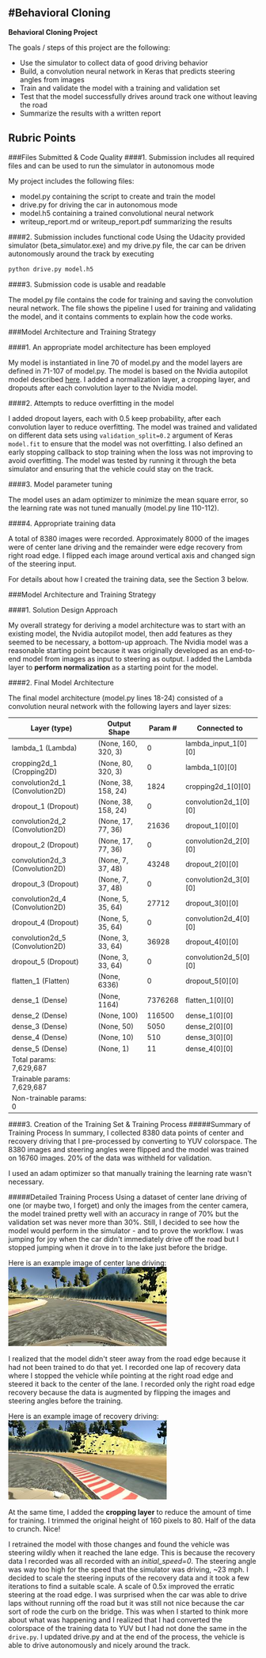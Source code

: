 #**Behavioral Cloning** 
---

**Behavioral Cloning Project**

The goals / steps of this project are the following:
* Use the simulator to collect data of good driving behavior
* Build, a convolution neural network in Keras that predicts steering angles from images
* Train and validate the model with a training and validation set
* Test that the model successfully drives around track one without leaving the road
* Summarize the results with a written report

## Rubric Points
###Files Submitted & Code Quality
####1. Submission includes all required files and can be used to run the simulator in autonomous mode

My project includes the following files:

- model.py containing the script to create and train the model
- drive.py for driving the car in autonomous mode
- model.h5 containing a trained convolutional neural network 
- writeup_report.md or writeup_report.pdf summarizing the results

####2. Submission includes functional code
Using the Udacity provided simulator (beta_simulator.exe) and my drive.py file, the car can be driven autonomously around the track by executing 
```sh
python drive.py model.h5
```

####3. Submission code is usable and readable

The model.py file contains the code for training and saving the convolution neural network. The file shows the pipeline I used for training and validating the model, and it contains comments to explain how the code works.

###Model Architecture and Training Strategy

####1. An appropriate model architecture has been employed

My model is instantiated in line 70 of model.py and the model layers are defined in 71-107 of model.py.  The model is based on the Nvidia autopilot model described [here](https://arxiv.org/pdf/1604.07316.pdf).  I added a normalization layer, a cropping layer, and dropouts after each convolution layer to the Nvidia model.

####2. Attempts to reduce overfitting in the model

I added dropout layers, each with 0.5 keep probability, after each convolution layer to reduce overfitting.  The model was trained and validated on different data sets using `validation_split=0.2` argument of Keras `model.fit` to ensure that the model was not overfitting.  I also defined an early stopping callback to stop training when the loss was not improving to avoid overfitting.  The model was tested by running it through the beta simulator and ensuring that the vehicle could stay on the track.

####3. Model parameter tuning

The model uses an adam optimizer to minimize the mean square error, so the learning rate was not tuned manually (model.py line 110-112).

####4. Appropriate training data

A total of 8380 images were recorded.  Approximately 8000 of the images were of center lane driving and the remainder were edge recovery from right road edge.  I flipped each image around vertical axis and changed sign of the steering input. 

For details about how I created the training data, see the Section 3 below. 

###Model Architecture and Training Strategy

####1. Solution Design Approach

My overall strategy for deriving a model architecture was to start with an existing model, the Nvidia autopilot model, then add features as they seemed to be necessary, a bottom-up approach.  The Nvidia model was a reasonable starting point because it was originally developed as an end-to-end model from images as input to steering as output.  I added the Lambda layer to **perform normalization** as a starting point for the model.

####2. Final Model Architecture

The final model architecture (model.py lines 18-24) consisted of a convolution neural network with the following layers and layer sizes:

|  Layer (type)                    | Output Shape         |  Param #     | Connected to                 |
|----------------------------------|----------------------| -------------| -----------------------------|                     
| lambda_1 (Lambda)                | (None, 160, 320, 3)  |  0           | lambda_input_1[0][0]         |      
| cropping2d_1 (Cropping2D)        | (None, 80, 320, 3)   |  0           | lambda_1[0][0]               |       
| convolution2d_1 (Convolution2D)  | (None, 38, 158, 24)  |  1824        | cropping2d_1[0][0]           |     
| dropout_1 (Dropout)              | (None, 38, 158, 24)  |  0           | convolution2d_1[0][0]        |     
| convolution2d_2 (Convolution2D)  | (None, 17, 77, 36)   |  21636       | dropout_1[0][0]              |     
| dropout_2 (Dropout)              | (None, 17, 77, 36)   |  0           | convolution2d_2[0][0]        |     
| convolution2d_3 (Convolution2D)  | (None, 7, 37, 48)    |  43248       | dropout_2[0][0]              |     
| dropout_3 (Dropout)              | (None, 7, 37, 48)    |  0           | convolution2d_3[0][0]        |     
| convolution2d_4 (Convolution2D)  | (None, 5, 35, 64)    |  27712       | dropout_3[0][0]              |     
| dropout_4 (Dropout)              | (None, 5, 35, 64)    |  0           | convolution2d_4[0][0]        |     
| convolution2d_5 (Convolution2D)  | (None, 3, 33, 64)    |  36928       | dropout_4[0][0]              |     
| dropout_5 (Dropout)              | (None, 3, 33, 64)    |  0           | convolution2d_5[0][0]        |     
| flatten_1 (Flatten)              | (None, 6336)         |  0           | dropout_5[0][0]              |     
| dense_1 (Dense)                  | (None, 1164)         |  7376268     | flatten_1[0][0]              |     
| dense_2 (Dense)                  | (None, 100)          |  116500      | dense_1[0][0]                |     
| dense_3 (Dense)                  | (None, 50)           |  5050        | dense_2[0][0]                |     
| dense_4 (Dense)                  | (None, 10)           |  510         | dense_3[0][0]                |     
| dense_5 (Dense)                  | (None, 1)            |  11          | dense_4[0][0]                |     
| Total params: 7,629,687          |                      |              |                              | 
| Trainable params: 7,629,687      |                      |              |                              | 
| Non-trainable params: 0          |                      |              |                              | 

####3. Creation of the Training Set & Training Process
#####Summary of Training Process
In summary, I collected 8380 data points of center and recovery driving that I pre-processed by converting to YUV colorspace.  The 8380 images and steering angles were flipped and the model was trained on 16760 images.  20% of the data was withheld for validation.

I used an adam optimizer so that manually training the learning rate wasn't necessary.

#####Detailed Training Process
Using a dataset of center lane driving of one (or maybe two, I forget) and only the images from the center camera, the model trained pretty well with an accuracy in range of 70% but the validation set was never more than 30%.  Still, I decided to see how the model would perform in the simulator - and to prove the workflow.  I was jumping for joy when the car didn't immediately drive off the road but I stopped jumping when it drove in to the lake just before the bridge.

Here is an example image of center lane driving:
![Center lane driving](/my_test_data/IMG/center_2017_02_11_11_03_04_094.jpg "Center lane driving")

I realized that the model didn't steer away from the road edge because it had not been trained to do that yet.  I recorded one lap of recovery data where I stopped the vehicle while pointing at the right road edge and steered it back to the center of the lane.  I recorded only the right road edge recovery because the data is augmented by flipping the images and steering angles before the training.

Here is an example image of recovery driving:
![Recovery driving](/my_test_data/IMG/right_2017_02_12_08_21_20_953.jpg "Recovery driving")

At the same time, I added the **cropping layer** to reduce the amount of time for training.  I trimmed the original height of 160 pixels to 80.  Half of the data to crunch.  Nice!

I retrained the model with those changes and found the vehicle was steering wildly when it reached the lane edge.  This is because the recovery data I recorded was all recorded with an *initial_speed=0*.  The steering angle was way too high for the speed that the simulator was driving, ~23 mph.  I decided to scale the steering inputs of the recovery data and it took a few iterations to find a suitable scale.  A scale of 0.5x improved the erratic steering at the road edge.  I was surprised when the car was able to drive laps without running off the road but it was still not nice because the car sort of rode the curb on the bridge.  This was when I started to think more about what was happening and I realized that I had converted the colorspace of the training data to YUV but I had not done the same in the `drive.py`.  I updated drive.py and at the end of the process, the vehicle is able to drive autonomously and nicely around the track.
